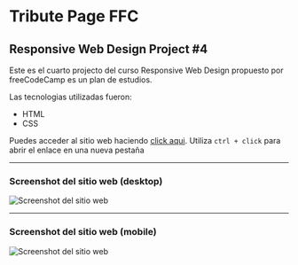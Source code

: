 # Tribute Page FFC

## Responsive Web Design Project #4

Este es el cuarto projecto del curso Responsive Web Design propuesto por freeCodeCamp es un plan de estudios.

Las tecnologias utilizadas fueron:

- HTML
- CSS

Puedes acceder al sitio web haciendo [click aqui](https://jruizsilva-documentation-page.netlify.app/). Utiliza `ctrl + click` para abrir el enlace en una nueva pestaña

---

### Screenshot del sitio web (desktop)

![Screenshot del sitio web](https://awesomescreenshot.s3.amazonaws.com/image/1849999/6211564-701bce8e82e89101f52838bcb13c9ce6.png?X-Amz-Algorithm=AWS4-HMAC-SHA256&X-Amz-Credential=AKIAJSCJQ2NM3XLFPVKA%2F20210218%2Fus-east-1%2Fs3%2Faws4_request&X-Amz-Date=20210218T202921Z&X-Amz-Expires=28800&X-Amz-SignedHeaders=host&X-Amz-Signature=0abd1591f663cb675d45728a0035b0e4e49fe519504ac6c24ece2f1512b54c4c "Vista del sitio en desktop")

---

### Screenshot del sitio web (mobile)

![Screenshot del sitio web](https://awesomescreenshot.s3.amazonaws.com/image/1849999/6211565-5e2ba5c8182a841de4276a7385ee84f3.png?X-Amz-Algorithm=AWS4-HMAC-SHA256&X-Amz-Credential=AKIAJSCJQ2NM3XLFPVKA%2F20210218%2Fus-east-1%2Fs3%2Faws4_request&X-Amz-Date=20210218T202942Z&X-Amz-Expires=28800&X-Amz-SignedHeaders=host&X-Amz-Signature=eb5f4562905c148fb2165cfaf8a7c48ea5dd479f2e689a76609a6e73f2d99546 "Vista del sitio en mobile")
